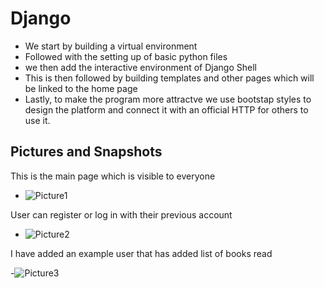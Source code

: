 # Django
- We start by building a virtual environment
- Followed with the setting up of basic python files
- we then add the interactive environment of Django Shell
- This is then followed by building templates and other pages which will be linked to the home page
- Lastly, to make the program more attractve we use bootstap styles to design the platform and connect it with an official HTTP for others to use it.
## Pictures and Snapshots
This is the main page which is visible to everyone
- ![Picture1](https://user-images.githubusercontent.com/73070448/143721395-43a7dcf5-209a-4cc6-9c75-9330e73654ae.png)

User can register or log in with their previous account
- ![Picture2](https://user-images.githubusercontent.com/73070448/143721451-de7f0f52-d6dc-4cfc-b6ef-18e9262474e5.png)

I have added an example user that has added list of books read

-![Picture3](https://user-images.githubusercontent.com/73070448/143721482-1d845ee1-b430-45d0-a9dc-679f3b3df8ee.png)
